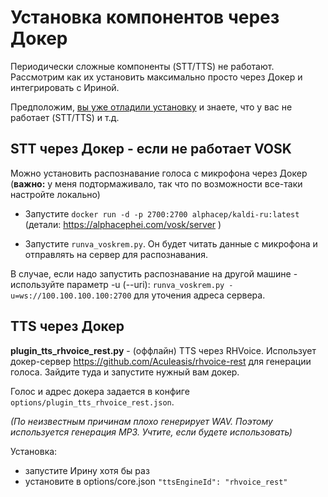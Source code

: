 # Установка компонентов через Докер

Периодически сложные компоненты (STT/TTS) не работают. 
Рассмотрим как их установить максимально просто через Докер и интегрировать с Ириной.

Предположим, [вы уже отладили установку](/docs/INSTALL_DEBUG.md) и знаете, что у вас 
не работает (STT/TTS) и т.д.

## STT через Докер - если не работает VOSK

Можно установить распознавание голоса с микрофона через Докер 
(**важно:** у меня подтормаживало, так что по возможности все-таки настройте локально)

- Запустите `docker run -d -p 2700:2700 alphacep/kaldi-ru:latest` 
(детали: https://alphacephei.com/vosk/server )

- Запустите `runva_voskrem.py`. Он будет читать данные с микрофона и отправлять на сервер 
для распознавания.

В случае, если надо запустить распознавание на другой машине -
используйте параметр -u (--uri): `runva_voskrem.py -u=ws://100.100.100.100:2700` 
для уточения адреса сервера.

## TTS через Докер

**plugin_tts_rhvoice_rest.py** - (оффлайн) TTS через RHVoice.
Использует докер-сервер https://github.com/Aculeasis/rhvoice-rest для
генерации голоса. Зайдите туда и запустите нужный вам докер.

Голос и адрес докера задается в конфиге `options/plugin_tts_rhvoice_rest.json`.

_(По неизвестным причинам плохо генерирует WAV. 
Поэтому используется генерация MP3. Учтите, если будете использовать)_

Установка:
- запустите Ирину хотя бы раз
- установите в options/core.json `"ttsEngineId": "rhvoice_rest"`